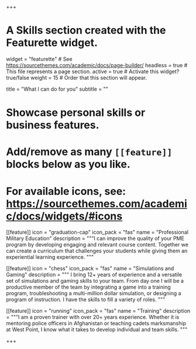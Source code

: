 +++
# A Skills section created with the Featurette widget.
widget = "featurette"  # See https://sourcethemes.com/academic/docs/page-builder/
headless = true  # This file represents a page section.
active = true  # Activate this widget? true/false
weight = 15  # Order that this section will appear.

title = "What I can do for you"
subtitle = ""

# Showcase personal skills or business features.
# 
# Add/remove as many `[[feature]]` blocks below as you like.
# 
# For available icons, see: https://sourcethemes.com/academic/docs/widgets/#icons

[[feature]]
icon = "graduation-cap"
icon_pack = "fas"
name = "Professional Military Education"
description = """I can improve the quality of your PME program by developing engaging and relevant course content.  Together we can create a curriculum that challenges your students while giving them an experiential learning experience. """ 

[[feature]]
icon = "chess"
icon_pack = "fas"
name = "Simulations and Gaming"
description = """ I bring 12+ years of experience and a versatile set of simulations and gaming skills to your team.  From day one I will be a productive member of the team by integrating a game into a training program, troubleshooting a multi-million dollar simulation, or designing a program of instruction.  I have the skills to fill a variety of roles. """

[[feature]]
icon = "running"
icon_pack = "fas"
name = "Training"
description = """I am a proven trainer with over 20+ years experience.  Whether it is mentoring police officers in Afghanistan or teaching cadets marksmanship at West Point, I know what it takes to develop individual and team skills. """  

+++
